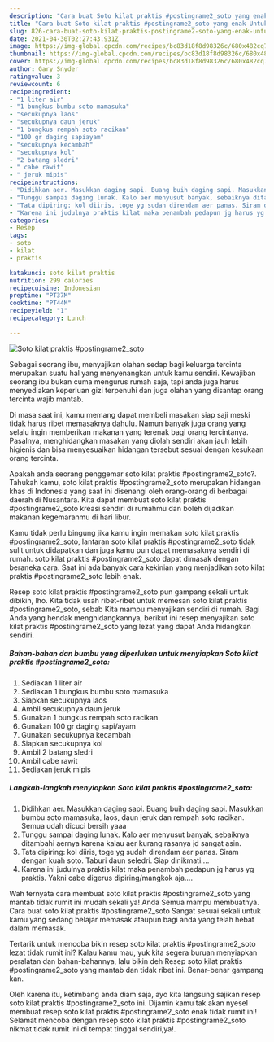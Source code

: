 ```yaml
---
description: "Cara buat Soto kilat praktis #postingrame2_soto yang enak Untuk Jualan"
title: "Cara buat Soto kilat praktis #postingrame2_soto yang enak Untuk Jualan"
slug: 826-cara-buat-soto-kilat-praktis-postingrame2-soto-yang-enak-untuk-jualan
date: 2021-04-30T02:27:43.931Z
image: https://img-global.cpcdn.com/recipes/bc83d18f8d98326c/680x482cq70/soto-kilat-praktis-postingrame2_soto-foto-resep-utama.jpg
thumbnail: https://img-global.cpcdn.com/recipes/bc83d18f8d98326c/680x482cq70/soto-kilat-praktis-postingrame2_soto-foto-resep-utama.jpg
cover: https://img-global.cpcdn.com/recipes/bc83d18f8d98326c/680x482cq70/soto-kilat-praktis-postingrame2_soto-foto-resep-utama.jpg
author: Gary Snyder
ratingvalue: 3
reviewcount: 6
recipeingredient:
- "1 liter air"
- "1 bungkus bumbu soto mamasuka"
- "secukupnya laos"
- "secukupnya daun jeruk"
- "1 bungkus rempah soto racikan"
- "100 gr daging sapiayam"
- "secukupnya kecambah"
- "secukupnya kol"
- "2 batang sledri"
- " cabe rawit"
- " jeruk mipis"
recipeinstructions:
- "Didihkan aer. Masukkan daging sapi. Buang buih daging sapi. Masukkan bumbu soto mamasuka, laos, daun jeruk dan rempah soto racikan. Semua udah dicuci bersih yaaa"
- "Tunggu sampai daging lunak. Kalo aer menyusut banyak, sebaiknya ditambahi aernya karena kalau aer kurang rasanya jd sangat asin."
- "Tata dipiring: kol diiris, toge yg sudah direndam aer panas. Siram dengan kuah soto. Taburi daun seledri. Siap dinikmati...."
- "Karena ini judulnya praktis kilat maka penambah pedapun jg harus yg praktis. Yakni cabe digerus dipiring/mangkok aja...."
categories:
- Resep
tags:
- soto
- kilat
- praktis

katakunci: soto kilat praktis 
nutrition: 299 calories
recipecuisine: Indonesian
preptime: "PT37M"
cooktime: "PT44M"
recipeyield: "1"
recipecategory: Lunch

---
```



![Soto kilat praktis #postingrame2_soto](https://img-global.cpcdn.com/recipes/bc83d18f8d98326c/680x482cq70/soto-kilat-praktis-postingrame2_soto-foto-resep-utama.jpg)

Sebagai seorang ibu, menyajikan olahan sedap bagi keluarga tercinta merupakan suatu hal yang menyenangkan untuk kamu sendiri. Kewajiban seorang ibu bukan cuma mengurus rumah saja, tapi anda juga harus menyediakan keperluan gizi terpenuhi dan juga olahan yang disantap orang tercinta wajib mantab.

Di masa  saat ini, kamu memang dapat membeli masakan siap saji meski tidak harus ribet memasaknya dahulu. Namun banyak juga orang yang selalu ingin memberikan makanan yang terenak bagi orang tercintanya. Pasalnya, menghidangkan masakan yang diolah sendiri akan jauh lebih higienis dan bisa menyesuaikan hidangan tersebut sesuai dengan kesukaan orang tercinta. 



Apakah anda seorang penggemar soto kilat praktis #postingrame2_soto?. Tahukah kamu, soto kilat praktis #postingrame2_soto merupakan hidangan khas di Indonesia yang saat ini disenangi oleh orang-orang di berbagai daerah di Nusantara. Kita dapat membuat soto kilat praktis #postingrame2_soto kreasi sendiri di rumahmu dan boleh dijadikan makanan kegemaranmu di hari libur.

Kamu tidak perlu bingung jika kamu ingin memakan soto kilat praktis #postingrame2_soto, lantaran soto kilat praktis #postingrame2_soto tidak sulit untuk didapatkan dan juga kamu pun dapat memasaknya sendiri di rumah. soto kilat praktis #postingrame2_soto dapat dimasak dengan beraneka cara. Saat ini ada banyak cara kekinian yang menjadikan soto kilat praktis #postingrame2_soto lebih enak.

Resep soto kilat praktis #postingrame2_soto pun gampang sekali untuk dibikin, lho. Kita tidak usah ribet-ribet untuk memesan soto kilat praktis #postingrame2_soto, sebab Kita mampu menyajikan sendiri di rumah. Bagi Anda yang hendak menghidangkannya, berikut ini resep menyajikan soto kilat praktis #postingrame2_soto yang lezat yang dapat Anda hidangkan sendiri.

<!--inarticleads1-->

##### Bahan-bahan dan bumbu yang diperlukan untuk menyiapkan Soto kilat praktis #postingrame2_soto:

1. Sediakan 1 liter air
1. Sediakan 1 bungkus bumbu soto mamasuka
1. Siapkan secukupnya laos
1. Ambil secukupnya daun jeruk
1. Gunakan 1 bungkus rempah soto racikan
1. Gunakan 100 gr daging sapi/ayam
1. Gunakan secukupnya kecambah
1. Siapkan secukupnya kol
1. Ambil 2 batang sledri
1. Ambil  cabe rawit
1. Sediakan  jeruk mipis




<!--inarticleads2-->

##### Langkah-langkah menyiapkan Soto kilat praktis #postingrame2_soto:

1. Didihkan aer. Masukkan daging sapi. Buang buih daging sapi. Masukkan bumbu soto mamasuka, laos, daun jeruk dan rempah soto racikan. Semua udah dicuci bersih yaaa
1. Tunggu sampai daging lunak. Kalo aer menyusut banyak, sebaiknya ditambahi aernya karena kalau aer kurang rasanya jd sangat asin.
1. Tata dipiring: kol diiris, toge yg sudah direndam aer panas. Siram dengan kuah soto. Taburi daun seledri. Siap dinikmati....
1. Karena ini judulnya praktis kilat maka penambah pedapun jg harus yg praktis. Yakni cabe digerus dipiring/mangkok aja....




Wah ternyata cara membuat soto kilat praktis #postingrame2_soto yang mantab tidak rumit ini mudah sekali ya! Anda Semua mampu membuatnya. Cara buat soto kilat praktis #postingrame2_soto Sangat sesuai sekali untuk kamu yang sedang belajar memasak ataupun bagi anda yang telah hebat dalam memasak.

Tertarik untuk mencoba bikin resep soto kilat praktis #postingrame2_soto lezat tidak rumit ini? Kalau kamu mau, yuk kita segera buruan menyiapkan peralatan dan bahan-bahannya, lalu bikin deh Resep soto kilat praktis #postingrame2_soto yang mantab dan tidak ribet ini. Benar-benar gampang kan. 

Oleh karena itu, ketimbang anda diam saja, ayo kita langsung sajikan resep soto kilat praktis #postingrame2_soto ini. Dijamin kamu tak akan nyesel membuat resep soto kilat praktis #postingrame2_soto enak tidak rumit ini! Selamat mencoba dengan resep soto kilat praktis #postingrame2_soto nikmat tidak rumit ini di tempat tinggal sendiri,ya!.

